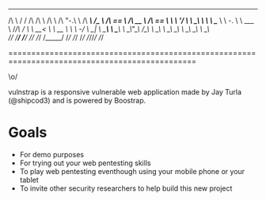  __   __   __  __     __         __   __     ______     ______   ______     ______     ______  
/\ \ / /  /\ \/\ \   /\ \       /\ "-.\ \   /\  ___\   /\__  _\ /\  == \   /\  __ \   /\  == \ 
\ \ \'/   \ \ \_\ \  \ \ \____  \ \ \-.  \  \ \___  \  \/_/\ \/ \ \  __<   \ \  __ \  \ \  _-/ 
 \ \__|    \ \_____\  \ \_____\  \ \_\\"\_\  \/\_____\    \ \_\  \ \_\ \_\  \ \_\ \_\  \ \_\   
  \/_/      \/_____/   \/_____/   \/_/ \/_/   \/_____/     \/_/   \/_/ /_/   \/_/\/_/   \/_/   
                                                                                               
===============================================================================================


 \o/

vulnstrap is a responsive vulnerable web application made by Jay Turla (@shipcod3) and is powered by Boostrap.

Goals
=====
- For demo purposes
- For trying out your web pentesting skills
- To play web pentesting eventhough using your mobile phone or your tablet
- To invite other security researchers to help build this new project


